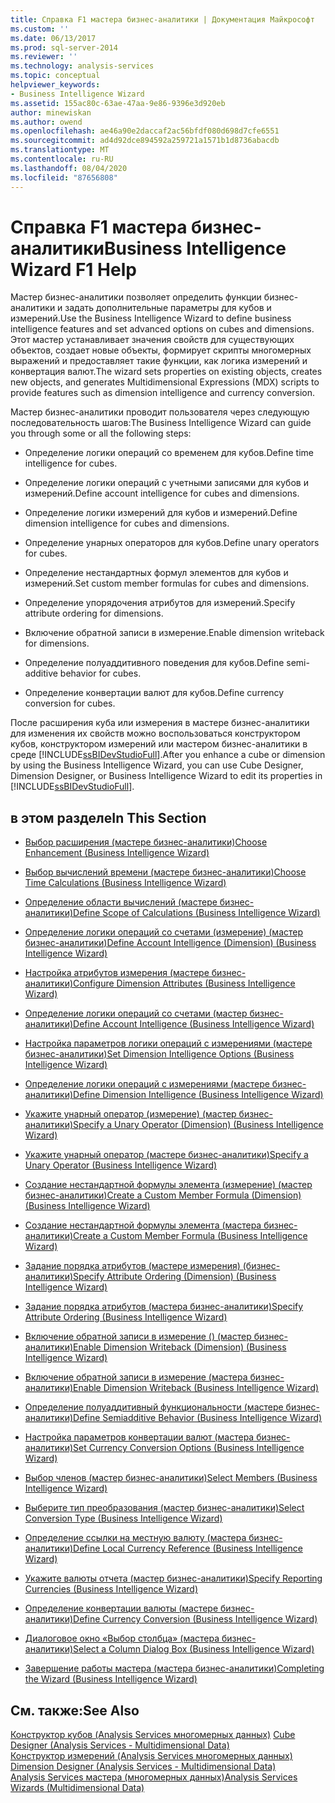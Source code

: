 ```yaml
---
title: Справка F1 мастера бизнес-аналитики | Документация Майкрософт
ms.custom: ''
ms.date: 06/13/2017
ms.prod: sql-server-2014
ms.reviewer: ''
ms.technology: analysis-services
ms.topic: conceptual
helpviewer_keywords:
- Business Intelligence Wizard
ms.assetid: 155ac80c-63ae-47aa-9e86-9396e3d920eb
author: minewiskan
ms.author: owend
ms.openlocfilehash: ae46a90e2daccaf2ac56bfdf080d698d7cfe6551
ms.sourcegitcommit: ad4d92dce894592a259721a1571b1d8736abacdb
ms.translationtype: MT
ms.contentlocale: ru-RU
ms.lasthandoff: 08/04/2020
ms.locfileid: "87656808"
---
```

# <a name="business-intelligence-wizard-f1-help"></a><span data-ttu-id="26aec-102">Справка F1 мастера бизнес-аналитики</span><span class="sxs-lookup"><span data-stu-id="26aec-102">Business Intelligence Wizard F1 Help</span></span>
  <span data-ttu-id="26aec-103">Мастер бизнес-аналитики позволяет определить функции бизнес-аналитики и задать дополнительные параметры для кубов и измерений.</span><span class="sxs-lookup"><span data-stu-id="26aec-103">Use the Business Intelligence Wizard to define business intelligence features and set advanced options on cubes and dimensions.</span></span> <span data-ttu-id="26aec-104">Этот мастер устанавливает значения свойств для существующих объектов, создает новые объекты, формирует скрипты многомерных выражений и предоставляет такие функции, как логика измерений и конвертация валют.</span><span class="sxs-lookup"><span data-stu-id="26aec-104">The wizard sets properties on existing objects, creates new objects, and generates Multidimensional Expressions (MDX) scripts to provide features such as dimension intelligence and currency conversion.</span></span>  
  
 <span data-ttu-id="26aec-105">Мастер бизнес-аналитики проводит пользователя через следующую последовательность шагов:</span><span class="sxs-lookup"><span data-stu-id="26aec-105">The Business Intelligence Wizard can guide you through some or all the following steps:</span></span>  
  
-   <span data-ttu-id="26aec-106">Определение логики операций со временем для кубов.</span><span class="sxs-lookup"><span data-stu-id="26aec-106">Define time intelligence for cubes.</span></span>  
  
-   <span data-ttu-id="26aec-107">Определение логики операций с учетными записями для кубов и измерений.</span><span class="sxs-lookup"><span data-stu-id="26aec-107">Define account intelligence for cubes and dimensions.</span></span>  
  
-   <span data-ttu-id="26aec-108">Определение логики измерений для кубов и измерений.</span><span class="sxs-lookup"><span data-stu-id="26aec-108">Define dimension intelligence for cubes and dimensions.</span></span>  
  
-   <span data-ttu-id="26aec-109">Определение унарных операторов для кубов.</span><span class="sxs-lookup"><span data-stu-id="26aec-109">Define unary operators for cubes.</span></span>  
  
-   <span data-ttu-id="26aec-110">Определение нестандартных формул элементов для кубов и измерений.</span><span class="sxs-lookup"><span data-stu-id="26aec-110">Set custom member formulas for cubes and dimensions.</span></span>  
  
-   <span data-ttu-id="26aec-111">Определение упорядочения атрибутов для измерений.</span><span class="sxs-lookup"><span data-stu-id="26aec-111">Specify attribute ordering for dimensions.</span></span>  
  
-   <span data-ttu-id="26aec-112">Включение обратной записи в измерение.</span><span class="sxs-lookup"><span data-stu-id="26aec-112">Enable dimension writeback for dimensions.</span></span>  
  
-   <span data-ttu-id="26aec-113">Определение полуаддитивного поведения для кубов.</span><span class="sxs-lookup"><span data-stu-id="26aec-113">Define semi-additive behavior for cubes.</span></span>  
  
-   <span data-ttu-id="26aec-114">Определение конвертации валют для кубов.</span><span class="sxs-lookup"><span data-stu-id="26aec-114">Define currency conversion for cubes.</span></span>  
  
 <span data-ttu-id="26aec-115">После расширения куба или измерения в мастере бизнес-аналитики для изменения их свойств можно воспользоваться конструктором кубов, конструктором измерений или мастером бизнес-аналитики в среде [!INCLUDE[ssBIDevStudioFull](../includes/ssbidevstudiofull-md.md)].</span><span class="sxs-lookup"><span data-stu-id="26aec-115">After you enhance a cube or dimension by using the Business Intelligence Wizard, you can use Cube Designer, Dimension Designer, or Business Intelligence Wizard to edit its properties in [!INCLUDE[ssBIDevStudioFull](../includes/ssbidevstudiofull-md.md)].</span></span>  
  
## <a name="in-this-section"></a><span data-ttu-id="26aec-116">в этом разделе</span><span class="sxs-lookup"><span data-stu-id="26aec-116">In This Section</span></span>  
  
-   [<span data-ttu-id="26aec-117">Выбор расширения &#40;мастере бизнес-аналитики&#41;</span><span class="sxs-lookup"><span data-stu-id="26aec-117">Choose Enhancement &#40;Business Intelligence Wizard&#41;</span></span>](choose-enhancement-business-intelligence-wizard.md)  
  
-   [<span data-ttu-id="26aec-118">Выбор вычислений времени &#40;мастере бизнес-аналитики&#41;</span><span class="sxs-lookup"><span data-stu-id="26aec-118">Choose Time Calculations &#40;Business Intelligence Wizard&#41;</span></span>](choose-time-calculations-business-intelligence-wizard.md)  
  
-   [<span data-ttu-id="26aec-119">Определение области вычислений &#40;мастере бизнес-аналитики&#41;</span><span class="sxs-lookup"><span data-stu-id="26aec-119">Define Scope of Calculations &#40;Business Intelligence Wizard&#41;</span></span>](define-scope-of-calculations-business-intelligence-wizard.md)  
  
-   [<span data-ttu-id="26aec-120">Определение логики операций со счетами &#40;измерение&#41; &#40;мастер бизнес-аналитики&#41;</span><span class="sxs-lookup"><span data-stu-id="26aec-120">Define Account Intelligence &#40;Dimension&#41; &#40;Business Intelligence Wizard&#41;</span></span>](define-account-intelligence-dimension-business-intelligence-wizard.md)  
  
-   [<span data-ttu-id="26aec-121">Настройка атрибутов измерения &#40;мастере бизнес-аналитики&#41;</span><span class="sxs-lookup"><span data-stu-id="26aec-121">Configure Dimension Attributes &#40;Business Intelligence Wizard&#41;</span></span>](configure-dimension-attributes-business-intelligence-wizard.md)  
  
-   [<span data-ttu-id="26aec-122">Определение логики операций со счетами &#40;мастер бизнес-аналитики&#41;</span><span class="sxs-lookup"><span data-stu-id="26aec-122">Define Account Intelligence &#40;Business Intelligence Wizard&#41;</span></span>](define-account-intelligence-business-intelligence-wizard.md)  
  
-   [<span data-ttu-id="26aec-123">Настройка параметров логики операций с измерениями &#40;мастере бизнес-аналитики&#41;</span><span class="sxs-lookup"><span data-stu-id="26aec-123">Set Dimension Intelligence Options &#40;Business Intelligence Wizard&#41;</span></span>](set-dimension-intelligence-options-business-intelligence-wizard.md)  
  
-   [<span data-ttu-id="26aec-124">Определение логики операций с измерениями &#40;мастере бизнес-аналитики&#41;</span><span class="sxs-lookup"><span data-stu-id="26aec-124">Define Dimension Intelligence &#40;Business Intelligence Wizard&#41;</span></span>](define-dimension-intelligence-business-intelligence-wizard.md)  
  
-   [<span data-ttu-id="26aec-125">Укажите унарный оператор &#40;измерение&#41; &#40;мастер бизнес-аналитики&#41;</span><span class="sxs-lookup"><span data-stu-id="26aec-125">Specify a Unary Operator &#40;Dimension&#41; &#40;Business Intelligence Wizard&#41;</span></span>](specify-a-unary-operator-dimension-business-intelligence-wizard.md)  
  
-   [<span data-ttu-id="26aec-126">Укажите унарный оператор &#40;мастере бизнес-аналитики&#41;</span><span class="sxs-lookup"><span data-stu-id="26aec-126">Specify a Unary Operator &#40;Business Intelligence Wizard&#41;</span></span>](specify-a-unary-operator-business-intelligence-wizard.md)  
  
-   [<span data-ttu-id="26aec-127">Создание нестандартной формулы элемента &#40;измерение&#41; &#40;мастер бизнес-аналитики&#41;</span><span class="sxs-lookup"><span data-stu-id="26aec-127">Create a Custom Member Formula &#40;Dimension&#41; &#40;Business Intelligence Wizard&#41;</span></span>](create-a-custom-member-formula-dimension-business-intelligence-wizard.md)  
  
-   [<span data-ttu-id="26aec-128">Создание нестандартной формулы элемента &#40;мастера бизнес-аналитики&#41;</span><span class="sxs-lookup"><span data-stu-id="26aec-128">Create a Custom Member Formula &#40;Business Intelligence Wizard&#41;</span></span>](create-a-custom-member-formula-business-intelligence-wizard.md)  
  
-   [<span data-ttu-id="26aec-129">Задание порядка атрибутов &#40;мастере измерения&#41; &#40;бизнес-аналитики&#41;</span><span class="sxs-lookup"><span data-stu-id="26aec-129">Specify Attribute Ordering &#40;Dimension&#41; &#40;Business Intelligence Wizard&#41;</span></span>](specify-attribute-ordering-dimension-business-intelligence-wizard.md)  
  
-   [<span data-ttu-id="26aec-130">Задание порядка атрибутов &#40;мастера бизнес-аналитики&#41;</span><span class="sxs-lookup"><span data-stu-id="26aec-130">Specify Attribute Ordering &#40;Business Intelligence Wizard&#41;</span></span>](specify-attribute-ordering-business-intelligence-wizard.md)  
  
-   [<span data-ttu-id="26aec-131">Включение обратной записи в измерение &#40;&#41; &#40;мастер бизнес-аналитики&#41;</span><span class="sxs-lookup"><span data-stu-id="26aec-131">Enable Dimension Writeback &#40;Dimension&#41; &#40;Business Intelligence Wizard&#41;</span></span>](enable-dimension-writeback-dimension-business-intelligence-wizard.md)  
  
-   [<span data-ttu-id="26aec-132">Включение обратной записи в измерение &#40;мастера бизнес-аналитики&#41;</span><span class="sxs-lookup"><span data-stu-id="26aec-132">Enable Dimension Writeback &#40;Business Intelligence Wizard&#41;</span></span>](enable-dimension-writeback-business-intelligence-wizard.md)  
  
-   [<span data-ttu-id="26aec-133">Определение полуаддитивный функциональности &#40;мастере бизнес-аналитики&#41;</span><span class="sxs-lookup"><span data-stu-id="26aec-133">Define Semiadditive Behavior &#40;Business Intelligence Wizard&#41;</span></span>](define-semiadditive-behavior-business-intelligence-wizard.md)  
  
-   [<span data-ttu-id="26aec-134">Настройка параметров конвертации валют &#40;мастера бизнес-аналитики&#41;</span><span class="sxs-lookup"><span data-stu-id="26aec-134">Set Currency Conversion Options &#40;Business Intelligence Wizard&#41;</span></span>](set-currency-conversion-options-business-intelligence-wizard.md)  
  
-   [<span data-ttu-id="26aec-135">Выбор членов &#40;мастер бизнес-аналитики&#41;</span><span class="sxs-lookup"><span data-stu-id="26aec-135">Select Members &#40;Business Intelligence Wizard&#41;</span></span>](select-members-business-intelligence-wizard.md)  
  
-   [<span data-ttu-id="26aec-136">Выберите тип преобразования &#40;мастер бизнес-аналитики&#41;</span><span class="sxs-lookup"><span data-stu-id="26aec-136">Select Conversion Type &#40;Business Intelligence Wizard&#41;</span></span>](select-conversion-type-business-intelligence-wizard.md)  
  
-   [<span data-ttu-id="26aec-137">Определение ссылки на местную валюту &#40;мастера бизнес-аналитики&#41;</span><span class="sxs-lookup"><span data-stu-id="26aec-137">Define Local Currency Reference &#40;Business Intelligence Wizard&#41;</span></span>](define-local-currency-reference-business-intelligence-wizard.md)  
  
-   [<span data-ttu-id="26aec-138">Укажите валюты отчета &#40;мастер бизнес-аналитики&#41;</span><span class="sxs-lookup"><span data-stu-id="26aec-138">Specify Reporting Currencies &#40;Business Intelligence Wizard&#41;</span></span>](specify-reporting-currencies-business-intelligence-wizard.md)  
  
-   [<span data-ttu-id="26aec-139">Определение конвертации валюты &#40;мастере бизнес-аналитики&#41;</span><span class="sxs-lookup"><span data-stu-id="26aec-139">Define Currency Conversion &#40;Business Intelligence Wizard&#41;</span></span>](define-currency-conversion-business-intelligence-wizard.md)  
  
-   [<span data-ttu-id="26aec-140">Диалоговое окно «Выбор столбца» &#40;мастера бизнес-аналитики&#41;</span><span class="sxs-lookup"><span data-stu-id="26aec-140">Select a Column Dialog Box &#40;Business Intelligence Wizard&#41;</span></span>](select-a-column-dialog-box-business-intelligence-wizard.md)  
  
-   [<span data-ttu-id="26aec-141">Завершение работы мастера &#40;мастера бизнес-аналитики&#41;</span><span class="sxs-lookup"><span data-stu-id="26aec-141">Completing the Wizard &#40;Business Intelligence Wizard&#41;</span></span>](completing-the-wizard-business-intelligence-wizard.md)  
  
## <a name="see-also"></a><span data-ttu-id="26aec-142">См. также:</span><span class="sxs-lookup"><span data-stu-id="26aec-142">See Also</span></span>  
 <span data-ttu-id="26aec-143">[Конструктор кубов &#40;Analysis Services многомерных данных&#41;](cube-designer-analysis-services-multidimensional-data.md) </span><span class="sxs-lookup"><span data-stu-id="26aec-143">[Cube Designer &#40;Analysis Services - Multidimensional Data&#41;](cube-designer-analysis-services-multidimensional-data.md) </span></span>  
 <span data-ttu-id="26aec-144">[Конструктор измерений &#40;Analysis Services многомерных данных&#41;](dimension-designer-analysis-services-multidimensional-data.md) </span><span class="sxs-lookup"><span data-stu-id="26aec-144">[Dimension Designer &#40;Analysis Services - Multidimensional Data&#41;](dimension-designer-analysis-services-multidimensional-data.md) </span></span>  
 [<span data-ttu-id="26aec-145">Analysis Services мастера &#40;многомерных данных&#41;</span><span class="sxs-lookup"><span data-stu-id="26aec-145">Analysis Services Wizards &#40;Multidimensional Data&#41;</span></span>](analysis-services-wizards-multidimensional-data.md)  
  
  
